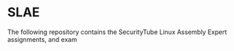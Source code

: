 # SLAE
The following repository contains the SecurityTube Linux Assembly Expert assignments, and exam


